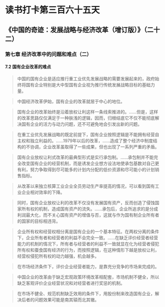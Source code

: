 读书打卡第三百六十五天
===
《中国的奇迹：发展战略与经济改革（增订版）》（二十二）
---

### 第七章 经济改革中的问题和难点（二）

#### 7.2 国有企业改革的难点

> 中国的国有企业是适应推行重工业优先发展战略的需要发展起来的，政府始终将国有企业特别是大中型国有企业视为推行传统发展战略目标的基础力量。

> 中国经济改革伊始，国有企业的改革就居于中心的地位。

> 国有企业的改革始终是沿着放权让利这样一条线索推进的。……但是，这样的改革思路仅仅满足于一种肤浅的逻辑，因而，归根结底它不仅不能彻底解决国有企业的活力与动力问题，还不可避免地会引发出新的问题。

> 在重工业优先发展战略的既定前提下，国有企业按照逻辑是不能拥有经营自主权和独立利益的。……1979年以后的改革，……造成了整个经济中制度结构的不协调，企业改革虽取得了一些成果，但也出现了一系列严重的矛盾。

> 国有企业放权让利式改革的最典型形式是实行承包制。……承包制并不能完全改变国有企业的经营机制，而是诱发企业想方设法地使承包基数对自己更有利，努力争取得到尽可能多的计划内分配的低价资源和尽可能小的计划销售指标。

> 从改革以来独立核算工业企业全员劳动生产率提高的情况，可以看到国有工业企业相对效率的下降。

> 同时，国有企业放权让利的改革不仅没有发展国有资产，反而创造了侵蚀国家所有权的机制，造成国有资产的流失。……承包后，企业所追求的是分成利润最大化，而不关心国有资产的增值与否，这就与作为国有制企业所有者的国家的目标相违背。

> 企业所有权和经营权相分离是国有企业的一个基本特征。在两权分离的条件下，企业所有者和经营者的利益不会完全一致。……在缺乏评价经营者经营能力的机制的情况下，所有者与经营者的利益不一致就显在化为经营者侵犯所有权和蚕食国有经济的行为，而按照逻辑，在这种情形下越是放权让利，经营权侵犯所有权的动力越强，机会越多。

> 在市场经济条件下，评价企业经营者能力，是靠充分竞争的市场来完成的。

> 中国企业的改革由于缺乏宏观政策环境改革相配套，市场机制不健全，所以缺乏客观评价企业经营状况和对经营者进行奖惩的机制。

> 在市场不健全、规范机制缺乏效用的条件下，用股份制来改造国有企业，解决后者的问题效果可能是南其辕而北其辙。